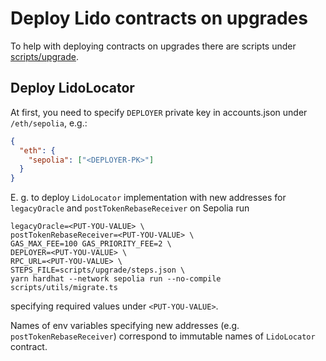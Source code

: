 # Deploy Lido contracts on upgrades

To help with deploying contracts on upgrades there are scripts under [scripts/upgrade](/scripts/upgrade).

## Deploy LidoLocator

At first, you need to specify `DEPLOYER` private key in accounts.json under `/eth/sepolia`, e.g.:

```json
{
  "eth": {
    "sepolia": ["<DEPLOYER-PK>"]
  }
}
```

E. g. to deploy `LidoLocator` implementation with new addresses for `legacyOracle` and `postTokenRebaseReceiver`
on Sepolia run

```shell
legacyOracle=<PUT-YOU-VALUE> \
postTokenRebaseReceiver=<PUT-YOU-VALUE> \
GAS_MAX_FEE=100 GAS_PRIORITY_FEE=2 \
DEPLOYER=<PUT-YOU-VALUE> \
RPC_URL=<PUT-YOU-VALUE> \
STEPS_FILE=scripts/upgrade/steps.json \
yarn hardhat --network sepolia run --no-compile scripts/utils/migrate.ts
```

specifying required values under `<PUT-YOU-VALUE>`.

Names of env variables specifying new addresses (e.g. `postTokenRebaseReceiver`) correspond to immutable names of
`LidoLocator` contract.
